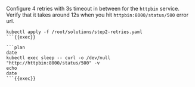 Configure 4 retries with 3s timeout in between for the `httpbin` service. Verify that it takes around 12s when you hit `httpbin:8000/status/500` error url.

```plan
kubectl apply -f /root/solutions/step2-retries.yaml
```{{exec}}

```plan
date
kubectl exec sleep -- curl -o /dev/null "http://httpbin:8000/status/500" -v
echo
date
```{{exec}}
